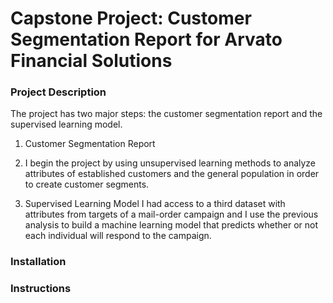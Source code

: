# Capstone Project: Customer Segmentation Report for Arvato Financial Solutions

### Project Description

The project has two major steps: the customer segmentation report and the supervised learning model.

1. Customer Segmentation Report
2. I begin the project by using unsupervised learning methods to analyze attributes of established customers and the general population in order to create customer segments.

3. Supervised Learning Model
I had access to a third dataset with attributes from targets of a mail-order campaign and I use the previous analysis to build a machine learning model that predicts whether or not each individual will respond to the campaign.



### Installation

### Instructions
